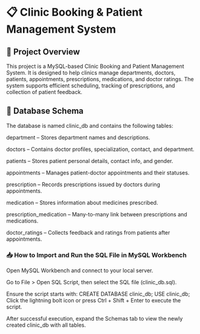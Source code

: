 # 📋 Clinic Booking & Patient Management System 
## 🏥 Project Overview
This project is a MySQL-based Clinic Booking and Patient Management System. It is designed to help clinics manage departments, doctors, patients, appointments, prescriptions, medications, and doctor ratings. The system supports efficient scheduling, tracking of prescriptions, and collection of patient feedback.
## 🧱 Database Schema
The database is named clinic_db and contains the following tables:

department – Stores department names and descriptions.

doctors – Contains doctor profiles, specialization, contact, and department.

patients – Stores patient personal details, contact info, and gender.

appointments – Manages patient-doctor appointments and their statuses.

prescription – Records prescriptions issued by doctors during appointments.

medication – Stores information about medicines prescribed.

prescription_medication – Many-to-many link between prescriptions and medications.

doctor_ratings – Collects feedback and ratings from patients after appointments.

### 📥 How to Import and Run the SQL File in MySQL Workbench
Open MySQL Workbench and connect to your local server.

Go to File > Open SQL Script, then select the SQL file (clinic_db.sql).

Ensure the script starts with:
CREATE DATABASE clinic_db;
USE clinic_db;
Click the lightning bolt icon or press Ctrl + Shift + Enter to execute the script.

After successful execution, expand the Schemas tab to view the newly created clinic_db with all tables.











